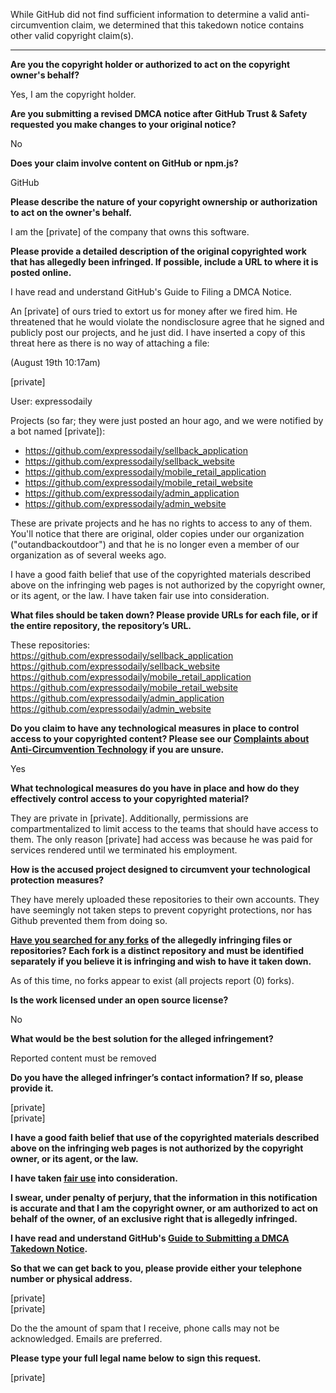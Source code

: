 While GitHub did not find sufficient information to determine a valid anti-circumvention claim, we determined that this takedown notice contains other valid copyright claim(s).

---

**Are you the copyright holder or authorized to act on the copyright owner's behalf?**

Yes, I am the copyright holder.

**Are you submitting a revised DMCA notice after GitHub Trust & Safety requested you make changes to your original notice?**

No

**Does your claim involve content on GitHub or npm.js?**

GitHub

**Please describe the nature of your copyright ownership or authorization to act on the owner's behalf.**

I am the [private] of the company that owns this software.

**Please provide a detailed description of the original copyrighted work that has allegedly been infringed. If possible, include a URL to where it is posted online.**

I have read and understand GitHub's Guide to Filing a DMCA Notice.

An [private] of ours tried to extort us for money after we fired him. He threatened that he would violate the nondisclosure agree that he signed and publicly post our projects, and he just did. I have inserted a copy of this threat here as there is no way of attaching a file:

(August 19th 10:17am)  

[private]  


User: expressodaily

Projects (so far; they were just posted an hour ago, and we were notified by a bot named [private]):  
- https://github.com/expressodaily/sellback_application  
- https://github.com/expressodaily/sellback_website  
- https://github.com/expressodaily/mobile_retail_application  
- https://github.com/expressodaily/mobile_retail_website  
- https://github.com/expressodaily/admin_application  
- https://github.com/expressodaily/admin_website  

These are private projects and he has no rights to access to any of them. You'll notice that there are original, older copies under our organization ("outandbackoutdoor") and that he is no longer even a member of our organization as of several weeks ago.

I have a good faith belief that use of the copyrighted materials described above on the infringing web pages is not authorized by the copyright owner, or its agent, or the law. I have taken fair use into consideration.

**What files should be taken down? Please provide URLs for each file, or if the entire repository, the repository’s URL.**

These repositories:  
https://github.com/expressodaily/sellback_application  
https://github.com/expressodaily/sellback_website  
https://github.com/expressodaily/mobile_retail_application  
https://github.com/expressodaily/mobile_retail_website  
https://github.com/expressodaily/admin_application  
https://github.com/expressodaily/admin_website

**Do you claim to have any technological measures in place to control access to your copyrighted content? Please see our <a href="https://docs.github.com/articles/guide-to-submitting-a-dmca-takedown-notice#complaints-about-anti-circumvention-technology">Complaints about Anti-Circumvention Technology</a> if you are unsure.**

Yes

**What technological measures do you have in place and how do they effectively control access to your copyrighted material?**

They are private in [private]. Additionally, permissions are compartmentalized to limit access to the teams that should have access to them. The only reason [private] had access was because he was paid for services rendered until we terminated his employment.

**How is the accused project designed to circumvent your technological protection measures?**

They have merely uploaded these repositories to their own accounts. They have seemingly not taken steps to prevent copyright protections, nor has Github prevented them from doing so.

**<a href="https://docs.github.com/articles/dmca-takedown-policy#b-what-about-forks-or-whats-a-fork">Have you searched for any forks</a> of the allegedly infringing files or repositories? Each fork is a distinct repository and must be identified separately if you believe it is infringing and wish to have it taken down.**

As of this time, no forks appear to exist (all projects report (0) forks).

**Is the work licensed under an open source license?**

No

**What would be the best solution for the alleged infringement?**

Reported content must be removed

**Do you have the alleged infringer’s contact information? If so, please provide it.**

[private]  
[private]

**I have a good faith belief that use of the copyrighted materials described above on the infringing web pages is not authorized by the copyright owner, or its agent, or the law.**

**I have taken <a href="https://www.lumendatabase.org/topics/22">fair use</a> into consideration.**

**I swear, under penalty of perjury, that the information in this notification is accurate and that I am the copyright owner, or am authorized to act on behalf of the owner, of an exclusive right that is allegedly infringed.**

**I have read and understand GitHub's <a href="https://docs.github.com/articles/guide-to-submitting-a-dmca-takedown-notice/">Guide to Submitting a DMCA Takedown Notice</a>.**

**So that we can get back to you, please provide either your telephone number or physical address.**

[private]  
[private]

Do the the amount of spam that I receive, phone calls may not be acknowledged. Emails are preferred.

**Please type your full legal name below to sign this request.**

[private]
